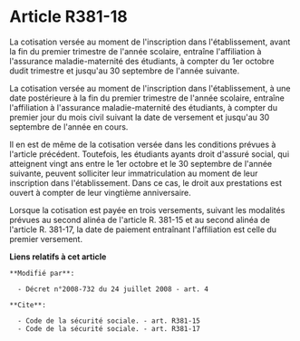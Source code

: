 # Article R381-18

La cotisation versée au moment de l'inscription dans l'établissement, avant la fin du premier trimestre de l'année scolaire,
entraîne l'affiliation à l'assurance maladie-maternité des étudiants, à compter du 1er octobre dudit trimestre et jusqu'au 30
septembre de l'année suivante. 

La cotisation versée au moment de l'inscription dans l'établissement, à une date postérieure à la fin du premier trimestre de
l'année scolaire, entraîne l'affiliation à l'assurance maladie-maternité des étudiants, à compter du premier jour du mois
civil suivant la date de versement et jusqu'au 30 septembre de l'année en cours. 

Il en est de même de la cotisation versée dans les conditions prévues à l'article précédent. Toutefois, les étudiants ayants
droit d'assuré social, qui atteignent vingt ans entre le 1er octobre et le 30 septembre de l'année suivante, peuvent
solliciter leur immatriculation au moment de leur inscription dans l'établissement. Dans ce cas, le droit aux prestations est
ouvert à compter de leur vingtième anniversaire. 

Lorsque la cotisation est payée en trois versements, suivant les modalités prévues au second alinéa de l'article R. 381-15 et
au second alinéa de l'article R. 381-17, la date de paiement entraînant l'affiliation est celle du premier versement.

**Liens relatifs à cet article**

	**Modifié par**:

	  - Décret n°2008-732 du 24 juillet 2008 - art. 4

	**Cite**:

	  - Code de la sécurité sociale. - art. R381-15
	  - Code de la sécurité sociale. - art. R381-17
